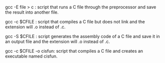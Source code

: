gcc -E file > c : script that runs a C file through the preprocessor and save the result into another file.

gcc -c $CFILE : script that compiles a C file but does not link and the extension will .o instead of .c. 

gcc -S $CFILE : script generates the assembly code of a C file and save it in an output file  and the extension will .o instead of .c. 

gcc -c $CFILE -o cisfun: script that compiles a C file and creates an executable named cisfun.

